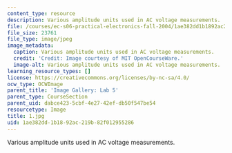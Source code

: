 ```yaml
---
content_type: resource
description: Various amplitude units used in AC voltage measurements.
file: /courses/ec-s06-practical-electronics-fall-2004/1ae382dd1b1892ac219b82f012955286_1.jpg
file_size: 23761
file_type: image/jpeg
image_metadata:
  caption: Various amplitude units used in AC voltage measurements.
  credit: 'Credit: Image courtesy of MIT OpenCourseWare.'
  image-alt: Various amplitude units used in AC voltage measurements.
learning_resource_types: []
license: https://creativecommons.org/licenses/by-nc-sa/4.0/
ocw_type: OCWImage
parent_title: 'Image Gallery: Lab 5'
parent_type: CourseSection
parent_uid: dabce423-5cbf-4e27-42ef-db50f547be54
resourcetype: Image
title: 1.jpg
uid: 1ae382dd-1b18-92ac-219b-82f012955286
---
```

Various amplitude units used in AC voltage measurements.